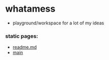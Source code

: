 # whatamess
* playground/workspace for a lot of my ideas 


### static pages:
* [readme.md](https://noamkessler05.github.io/whatamess/)
* [main](https://noamkessler05.github.io/whatamess/web/)

